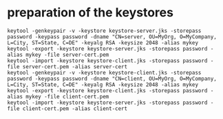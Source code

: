 # preparation of the keystores
    keytool -genkeypair -v -keystore keystore-server.jks -storepass password -keypass password -dname "CN=server, OU=MyOrg, O=MyCompany, L=City, ST=State, C=DE" -keyalg RSA -keysize 2048 -alias mykey
    keytool -export -keystore keystore-server.jks -storepass password -alias mykey -file server-cert.pem
    keytool -import -keystore keystore-client.jks -storepass password -file server-cert.pem -alias server-cert
    keytool -genkeypair -v -keystore keystore-client.jks -storepass password -keypass password -dname "CN=client, OU=MyOrg, O=MyCompany, L=City, ST=State, C=DE" -keyalg RSA -keysize 2048 -alias mykey
    keytool -export -keystore keystore-client.jks -storepass password -alias mykey -file client-cert.pem
    keytool -import -keystore keystore-server.jks -storepass password -file client-cert.pem -alias client-cert
